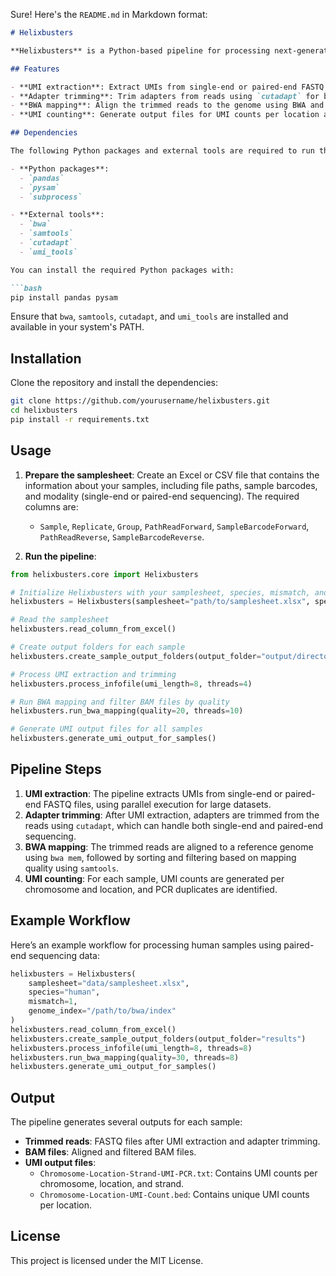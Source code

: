 Sure! Here's the `README.md` in Markdown format:

```markdown
# Helixbusters

**Helixbusters** is a Python-based pipeline for processing next-generation sequencing (NGS) data with Unique Molecular Identifier (UMI) extraction, adapter trimming, and BWA-based read alignment. It supports both single-end and paired-end sequencing and produces output files for UMI counts and PCR duplicates.

## Features

- **UMI extraction**: Extract UMIs from single-end or paired-end FASTQ files.
- **Adapter trimming**: Trim adapters from reads using `cutadapt` for both single-end and paired-end data.
- **BWA mapping**: Align the trimmed reads to the genome using BWA and filter alignments based on mapping quality.
- **UMI counting**: Generate output files for UMI counts per location and PCR duplicates.

## Dependencies

The following Python packages and external tools are required to run the pipeline:

- **Python packages**:
  - `pandas`
  - `pysam`
  - `subprocess`

- **External tools**:
  - `bwa`
  - `samtools`
  - `cutadapt`
  - `umi_tools`

You can install the required Python packages with:

```bash
pip install pandas pysam
```

Ensure that `bwa`, `samtools`, `cutadapt`, and `umi_tools` are installed and available in your system's PATH.

## Installation

Clone the repository and install the dependencies:

```bash
git clone https://github.com/yourusername/helixbusters.git
cd helixbusters
pip install -r requirements.txt
```

## Usage

1. **Prepare the samplesheet**: Create an Excel or CSV file that contains the information about your samples, including file paths, sample barcodes, and modality (single-end or paired-end sequencing). The required columns are:
   - `Sample`, `Replicate`, `Group`, `PathReadForward`, `SampleBarcodeForward`, `PathReadReverse`, `SampleBarcodeReverse`.

2. **Run the pipeline**:

```python
from helixbusters.core import Helixbusters

# Initialize Helixbusters with your samplesheet, species, mismatch, and genome index path.
helixbusters = Helixbusters(samplesheet="path/to/samplesheet.xlsx", species="human", mismatch=1, genome_index="path/to/genome_index")

# Read the samplesheet
helixbusters.read_column_from_excel()

# Create output folders for each sample
helixbusters.create_sample_output_folders(output_folder="output/directory")

# Process UMI extraction and trimming
helixbusters.process_infofile(umi_length=8, threads=4)

# Run BWA mapping and filter BAM files by quality
helixbusters.run_bwa_mapping(quality=20, threads=10)

# Generate UMI output files for all samples
helixbusters.generate_umi_output_for_samples()
```

## Pipeline Steps

1. **UMI extraction**: The pipeline extracts UMIs from single-end or paired-end FASTQ files, using parallel execution for large datasets.
2. **Adapter trimming**: After UMI extraction, adapters are trimmed from the reads using `cutadapt`, which can handle both single-end and paired-end sequencing.
3. **BWA mapping**: The trimmed reads are aligned to a reference genome using `bwa mem`, followed by sorting and filtering based on mapping quality using `samtools`.
4. **UMI counting**: For each sample, UMI counts are generated per chromosome and location, and PCR duplicates are identified.

## Example Workflow

Here’s an example workflow for processing human samples using paired-end sequencing data:

```python
helixbusters = Helixbusters(
    samplesheet="data/samplesheet.xlsx", 
    species="human", 
    mismatch=1, 
    genome_index="/path/to/bwa/index"
)
helixbusters.read_column_from_excel()
helixbusters.create_sample_output_folders(output_folder="results")
helixbusters.process_infofile(umi_length=8, threads=8)
helixbusters.run_bwa_mapping(quality=30, threads=8)
helixbusters.generate_umi_output_for_samples()
```

## Output

The pipeline generates several outputs for each sample:
- **Trimmed reads**: FASTQ files after UMI extraction and adapter trimming.
- **BAM files**: Aligned and filtered BAM files.
- **UMI output files**:
  - `Chromosome-Location-Strand-UMI-PCR.txt`: Contains UMI counts per chromosome, location, and strand.
  - `Chromosome-Location-UMI-Count.bed`: Contains unique UMI counts per location.

## License

This project is licensed under the MIT License.
```

